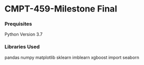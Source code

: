 # CMPT-459-Milestone Final

### Prequisites
Python Version 3.7

### Libraries Used
pandas
numpy
matplotlib
sklearn
imblearn
xgboost
import seaborn
